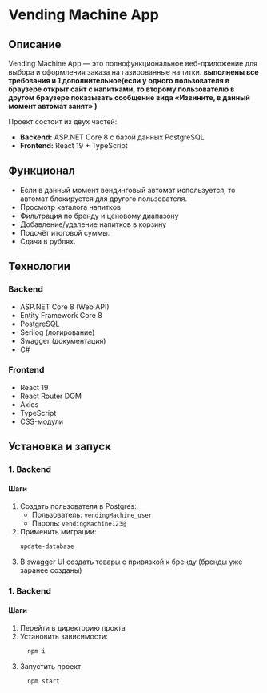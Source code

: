 # Vending Machine App

## Описание

Vending Machine App — это полнофункциональное веб-приложение для выбора и оформления заказа на газированные напитки.
**выполнены все требования и 1 дополнительное(если у одного пользователя в браузере открыт сайт с напитками, то второму пользователю в другом браузере показывать сообщение вида «Извините, в данный момент автомат занят» )**

Проект состоит из двух частей:

- **Backend:** ASP.NET Core 8 с базой данных PostgreSQL
- **Frontend:** React 19 + TypeScript

## Функционал
- Если в данный момент вендинговый автомат используется, то автомат блокируется для другого пользователя.
- Просмотр каталога напитков
- Фильтрация по бренду и ценовому диапазону
- Добавление/удаление напитков в корзину
- Подсчёт итоговой суммы.
- Сдача в рублях.

## Технологии

### Backend

- ASP.NET Core 8 (Web API)
- Entity Framework Core 8
- PostgreSQL
- Serilog (логирование)
- Swagger (документация)
- C#

### Frontend

- React 19
- React Router DOM
- Axios
- TypeScript
- CSS-модули

## Установка и запуск

### 1. Backend

#### Шаги

1. Создать пользователя в Postgres:
   - Пользователь: `vendingMachine_user`
   - Пароль: `vendingMachine123@`
2. Применить миграции:
   ```bash
   update-database
3. В swagger UI создать товары с привязкой к бренду (бренды уже заранее созданы)

### 1. Backend

#### Шаги

1. Перейти в директорию прокта
2. Установить зависимости:
    ```bash
      npm i
3. Запустить проект 
    ```bash
      npm start
